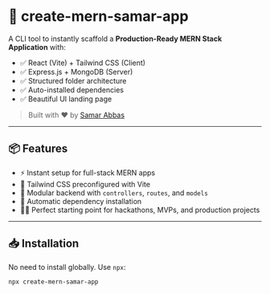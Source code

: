 # 🚀 create-mern-samar-app

A CLI tool to instantly scaffold a **Production-Ready MERN Stack Application** with:

- ✅ React (Vite) + Tailwind CSS (Client)
- ✅ Express.js + MongoDB (Server)
- ✅ Structured folder architecture
- ✅ Auto-installed dependencies
- ✅ Beautiful UI landing page

> Built with ❤️ by [Samar Abbas](https://www.linkedin.com/in/samar-abbas-a1ab4625a)

---

## 📦 Features

- ⚡ Instant setup for full-stack MERN apps
- 💨 Tailwind CSS preconfigured with Vite
- 🧩 Modular backend with `controllers`, `routes`, and `models`
- 🔄 Automatic dependency installation
- 🧑‍💻 Perfect starting point for hackathons, MVPs, and production projects

---

## 📥 Installation

No need to install globally. Use `npx`:

```bash
npx create-mern-samar-app
```
